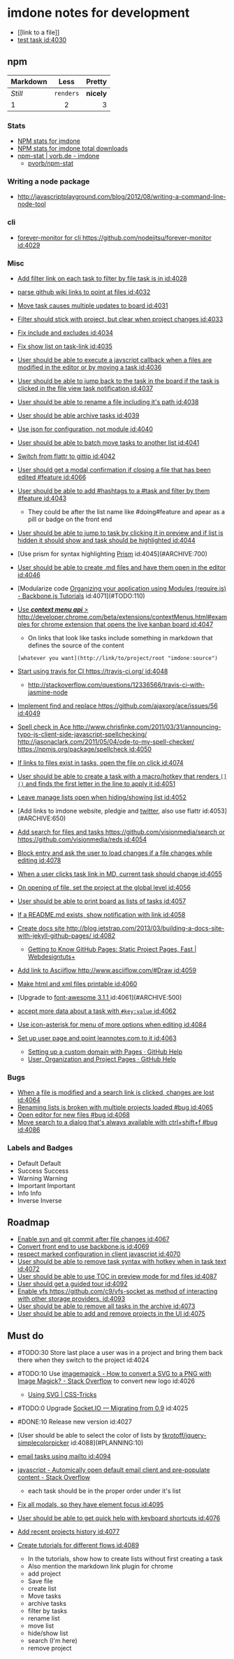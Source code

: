 imdone notes for development
==========
- [[link to a file]]
- [test task id:4030](#ARCHIVE:930)
## npm

Markdown | Less | Pretty
--- | :---: | ---:
*Still* | `renders` | **nicely**
1 | 2 | 3

### Stats  
- [NPM stats for imdone](http://isaacs.iriscouch.com/downloads/_design/app/_view/pkg?group_level=3&end_key=[%22imdone%22]&start_key=[%22imdone%22,{}]&descending=true)
- [NPM stats for imdone total downloads](http://isaacs.iriscouch.com/downloads/_design/app/_view/pkg?group_level=1&start_key=["imdone"]&end_key=["imdone",{}])
- [npm-stat | vorb.de - imdone](http://npm-stat.vorb.de/charts.html?package=imdone)
    - [pvorb/npm-stat](https://github.com/pvorb/npm-stat)

### Writing a node package
- <http://javascriptplayground.com/blog/2012/08/writing-a-command-line-node-tool>

### cli
- [forever-monitor for cli <https://github.com/nodejitsu/forever-monitor> id:4029](#ARCHIVE:850)

### Misc
- [Add filter link on each task to filter by file task is in id:4028](#ARCHIVE:460)
- [parse github wiki links to point at files id:4032](#ARCHIVE:590)
- [Move task causes multiple updates to board id:4031](#ARCHIVE:600)
- [Filter should stick with project, but clear when project changes id:4033](#ARCHIVE:540)
- [Fix include and excludes id:4034](#ARCHIVE:580)
- [Fix show list on task-link id:4035](#ARCHIVE:630) 
- [User should be able to execute a javscript callback when a files are modified in the editor or by moving a task id:4036](#ARCHIVE:570)
- [User should be able to jump back to the task in the board if the task is clicked in the file view task notification id:4037](#ARCHIVE:610)
- [User should be able to rename a file including it's path id:4038](#PLANNING:130)
- [User should be able archive tasks id:4039](#ARCHIVE:420)
- [Use json for configuration, not module id:4040](#ARCHIVE:140)
- [User should be able to batch move tasks to another list id:4041](#ARCHIVE:430)
- [Switch from flattr to gittip id:4042](#ARCHIVE:560)
- [User should get a modal confirmation if closing a file that has been edited #feature id:4066](#ARCHIVE:670)
- [User should be able to add #hashtags to a #task and filter by them #feature id:4043](#PLANNING:100)
    - They could be after the list name like #doing#feature and apear as a pill or badge on the front end
- [User should be able to jump to task by clicking it in preview and if list is hidden it should show and task should be highlighted id:4044](#ARCHIVE:660)
- [Use prism for syntax highlighting [Prism](http://prismjs.com/) id:4045](#ARCHIVE:700)
- [User should be able to create .md files and have them open in the editor id:4046](#ARCHIVE:480)
- [Modularize code [Organizing your application using Modules (require.js) - Backbone.js Tutorials](http://backbonetutorials.com/organizing-backbone-using-modules/) id:4071](#TODO:110)
- [Use ***context menu api*** > <http://developer.chrome.com/beta/extensions/contextMenus.html#examples> for chrome extension that opens the live kanban board id:4047](#TODO:160)
	- On links that look like tasks include something in markdown that defines the source of the content

	`[whatever you want](http://link/to/project/root "imdone:source")`

- [Start using travis for CI <https://travis-ci.org/> id:4048](#ARCHIVE:550)
    - <http://stackoverflow.com/questions/12336566/travis-ci-with-jasmine-node>
- [Implement find and replace <https://github.com/ajaxorg/ace/issues/56> id:4049](#TODO:150)
- [Spell check in Ace <http://www.chrisfinke.com/2011/03/31/announcing-typo-js-client-side-javascript-spellchecking/> <http://jasonaclark.com/2011/05/04/ode-to-my-spell-checker/> <https://npmjs.org/package/spellcheck> id:4050](#TODO:130)
- [If links to files exist in tasks, open the file on click id:4074](#ARCHIVE:760)
- [User should be able to create a task with a macro/hotkey that renders `[]()` and finds the first letter in the line to apply it id:4051](#ARCHIVE:0)
- [Leave manage lists open when hiding/showing list id:4052](#ARCHIVE:910)
- [Add links to imdone website, pledgie and [twitter](https://twitter.com/about/resources/buttons#tweet), also use flattr id:4053](#ARCHIVE:650)
- [Add search for files and tasks <https://github.com/visionmedia/search> or <https://github.com/visionmedia/reds> id:4054](#ARCHIVE:720)
- [Block entry and ask the user to load changes if a file changes while editing id:4078](#DONE:0)
- [When a user clicks task link in MD, current task should change id:4055](#ARCHIVE:640)
- [On opening of file, set the project at the global level id:4056](#ARCHIVE:440)
- [User should be able to print board as lists of tasks id:4057](#ARCHIVE:730)
- [If a README.md exists, show notification with link id:4058](#ARCHIVE:780)
- [Create docs site <http://blog.jetstrap.com/2013/03/building-a-docs-site-with-jekyll-github-pages/> id:4082](#ARCHIVE:690)
    - [Getting to Know GitHub Pages: Static Project Pages, Fast | Webdesigntuts+](http://webdesign.tutsplus.com/tutorials/applications/getting-to-know-github-pages-static-project-pages-fast/) 
- [Add link to Asciiflow <http://www.asciiflow.com/#Draw> id:4059](#TODO:120)
- [Make html and xml files printable id:4060](#ARCHIVE:740)
- [Upgrade to [font-awesome 3.1.1 ](http://fortawesome.github.io/Font-Awesome/icons/) id:4061](#ARCHIVE:500)
- [accept more data about a task with `#key:value` id:4062](#PLANNING:150)
- [Use icon-asterisk for menu of more options when editing id:4084](#PLANNING:160)
- [Set up user page and point leannotes.com to it id:4063](#ARCHIVE:530)
    - [Setting up a custom domain with Pages · GitHub Help](https://help.github.com/articles/setting-up-a-custom-domain-with-pages)
    - [User, Organization and Project Pages · GitHub Help](https://help.github.com/articles/user-organization-and-project-pages)
### Bugs
- [When a file is modified and a search link is clicked, changes are lost id:4064](#ARCHIVE:470)
- [Renaming lists is broken with multiple projects loaded #bug id:4065](#ARCHIVE:860)
- [Open editor for new files #bug id:4068](#ARCHIVE:510) 
- [Move search to a dialog that's always available with ctrl+shift+f #bug id:4086](#ARCHIVE:710)

### Labels and Badges
- Default <span class="label">Default</span>
- Success <span class="label label-success">Success</span>
- Warning <span class="label label-warning">Warning</span>
- Important	<span class="label label-important">Important</span>
- Info <span class="label label-info">Info</span>
- Inverse <span class="label label-inverse">Inverse</span>

Roadmap
----
- [Enable svn and git commit after file changes id:4067](#ARCHIVE:490)
- [Convert front end to use backbone.js id:4069](#TODO:140)
- [respect marked configuration in client javascript id:4070](#TODO:170)
- [User should be able to remove task syntax with hotkey when in task text id:4072](#PLANNING:140)
- [User should be able to use TOC in preview mode for md files id:4087](#ARCHIVE:680)
- [User should get a guided tour id:4092](#ARCHIVE:120)
- [Enable vfs <https://github.com/c9/vfs-socket> as method of interacting with other storage providers. id:4093](#ARCHIVE:520)
- [User should be able to remove all tasks in the archive id:4073](#PLANNING:50)
- [User should be able to add and remove projects in the UI id:4075](#ARCHIVE:70)

Must do
----
- #TODO:30 Store last place a user was in a project and bring them back there when they switch to the project id:4024
- #TODO:10 Use [imagemagick - How to convert a SVG to a PNG with Image Magick? - Stack Overflow](http://stackoverflow.com/questions/9853325/how-to-convert-a-svg-to-a-png-with-image-magick) to convert new logo id:4026
  - [Using SVG | CSS-Tricks](http://css-tricks.com/using-svg/)
- #TODO:0 Upgrade [Socket.IO — Migrating from 0.9](http://socket.io/docs/migrating-from-0-9/) id:4025
- #DONE:10 Release new version id:4027
- [User should be able to select the color of lists by [tkrotoff/jquery-simplecolorpicker](https://github.com/tkrotoff/jquery-simplecolorpicker) id:4088](#PLANNING:10)
- [email tasks using mailto id:4094](#PLANNING:20)
- [javascript - Automically open default email client and pre-populate content - Stack Overflow](http://stackoverflow.com/questions/13231125/automically-open-default-email-client-and-pre-populate-content)
  - each task should be in the proper order under it's list


- [Fix all modals, so they have element focus id:4095](#ARCHIVE:50)

- [User should be able to get quick help with keyboard shortcuts id:4076](#ARCHIVE:40)

- [Add recent projects history id:4077](#ARCHIVE:10)

- [Create tutorials for different flows id:4089](#ARCHIVE:30)
  - In the tutorials, show how to create lists without first creating a task
  - Also mention the markdown link plugin for chrome
  - add project
  - Save file
  - create list
  - Move tasks
  - archive tasks
  - filter by tasks
  - rename list
  - move list
  - hide/show list
  - search (I'm here)
  - remove project
